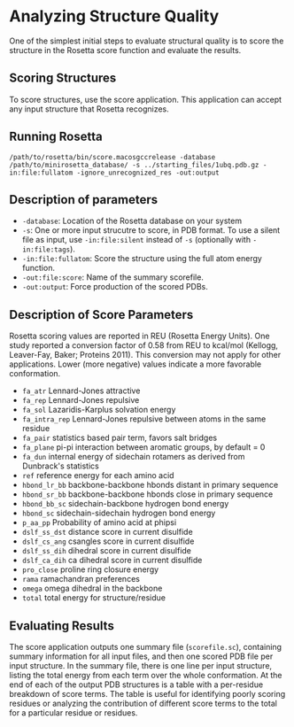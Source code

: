 Analyzing Structure Quality
===========================
One of the simplest initial steps to evaluate structural quality is to score the structure in the Rosetta score function and evaluate the results.

Scoring Structures
------------------
To score structures, use the score application. This application can accept any input structure that Rosetta recognizes.

Running Rosetta
---------------
    /path/to/rosetta/bin/score.macosgccrelease -database /path/to/minirosetta_database/ -s ../starting_files/1ubq.pdb.gz -in:file:fullatom -ignore_unrecognized_res -out:output

Description of parameters
-------------------------
* `-database`: Location of the Rosetta database on your system
* `-s`: One or more input strucutre to score, in PDB format.  To use a silent file as input, use `-in:file:silent` instead of `-s` (optionally with `-in:file:tags`).
* `-in:file:fullatom`: Score the structure using the full atom energy function.
* `-out:file:score`: Name of the summary scorefile.
* `-out:output`: Force production of the scored PDBs.

Description of Score Parameters
-------------------------------
Rosetta scoring values are reported in REU (Rosetta Energy Units). One study reported a conversion factor of 0.58 from REU to kcal/mol (Kellogg, Leaver-Fay, Baker; Proteins 2011). This conversion may not apply for other applications. Lower (more negative) values indicate a more favorable conformation.

* `fa_atr`          Lennard-Jones attractive
* `fa_rep`          Lennard-Jones repulsive
* `fa_sol`          Lazaridis-Karplus solvation energy
* `fa_intra_rep`    Lennard-Jones repulsive between atoms in the same residue
* `fa_pair`         statistics based pair term, favors salt bridges
* `fa_plane`        pi-pi interaction between aromatic groups, by default = 0
* `fa_dun`          internal energy of sidechain rotamers as derived from Dunbrack's statistics
* `ref`             reference energy for each amino acid
* `hbond_lr_bb`     backbone-backbone hbonds distant in primary sequence
* `hbond_sr_bb`     backbone-backbone hbonds close in primary sequence
* `hbond_bb_sc`     sidechain-backbone hydrogen bond energy
* `hbond_sc`        sidechain-sidechain hydrogen bond energy
* `p_aa_pp`         Probability of amino acid at phipsi
* `dslf_ss_dst`     distance score in current disulfide
* `dslf_cs_ang`     csangles score in current disulfide
* `dslf_ss_dih`     dihedral score in current disulfide
* `dslf_ca_dih`     ca dihedral score in current disulfide
* `pro_close`       proline ring closure energy
* `rama`            ramachandran preferences
* `omega`           omega dihedral in the backbone
* `total`           total energy for structure/residue

Evaluating Results
------------------
The score application outputs one summary file (`scorefile.sc`), containing summary information for all input files, and then one scored PDB file per input structure.
In the summary file, there is one line per input structure, listing the total energy from each term over the whole conformation.
At the end of each of the output PDB structures is a table with a per-residue breakdown of score terms.
The table is useful for identifying poorly scoring residues or analyzing the contribution of different score terms to the total for a particular residue or residues.
